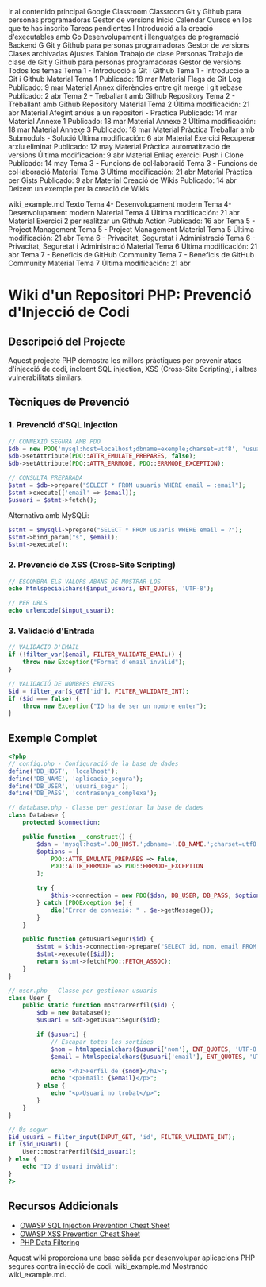 Ir al contenido principal
Google Classroom
Classroom
Git y Github para personas programadoras
Gestor de versions
Inicio
Calendar
Cursos en los que te has inscrito
Tareas pendientes
I
Introducció a la creació d'executables amb Go
Desenvolupament i llenguatges de programació Backend
G
Git y Github para personas programadoras
Gestor de versions
Clases archivadas
Ajustes
Tablón
Trabajo de clase
Personas
Trabajo de clase de Git y Github para personas programadoras Gestor de versions
Todos los temas
Tema 1 - Introducció a Git i Github
Tema 1 - Introducció a Git i Github
Material
Tema 1
Publicado: 18 mar
Material
Flags de Git Log
Publicado: 9 mar
Material
Annex diferències entre git merge i git rebase
Publicado: 2 abr
Tema 2 - Treballant amb Github Repository
Tema 2 - Treballant amb Github Repository
Material
Tema 2
Última modificación: 21 abr
Material
Afegint arxius a un repositori - Practica
Publicado: 14 mar
Material
Annexe 1
Publicado: 18 mar
Material
Annexe 2
Última modificación: 18 mar
Material
Annexe 3
Publicado: 18 mar
Material
Pràctica Treballar amb Submoduls - Solució
Última modificación: 6 abr
Material
Exercici Recuperar arxiu eliminat
Publicado: 12 may
Material
Pràctica automatització de versions
Última modificación: 9 abr
Material
Enllaç exercici Push i Clone
Publicado: 14 may
Tema 3 - Funcions de col·laboració
Tema 3 - Funcions de col·laboració
Material
Tema 3
Última modificación: 21 abr
Material
Pràctica per Gists
Publicado: 9 abr
Material
Creació de Wikis
Publicado: 14 abr
Deixem un exemple per la creació de Wikis

wiki_example.md
Texto
Tema 4- Desenvolupament modern
Tema 4- Desenvolupament modern
Material
Tema 4
Última modificación: 21 abr
Material
Exercici 2 per realitzar un Github Action
Publicado: 16 abr
Tema 5 - Project Management
Tema 5 - Project Management
Material
Tema 5
Última modificación: 21 abr
Tema 6 - Privacitat, Seguretat i Administració
Tema 6 - Privacitat, Seguretat i Administració
Material
Tema 6
Última modificación: 21 abr
Tema 7 - Beneficis de GitHub Community
Tema 7 - Beneficis de GitHub Community
Material
Tema 7
Última modificación: 21 abr
# Wiki d'un Repositori PHP: Prevenció d'Injecció de Codi

## Descripció del Projecte

Aquest projecte PHP demostra les millors pràctiques per prevenir atacs d'injecció de codi, incloent SQL injection, XSS (Cross-Site Scripting), i altres vulnerabilitats similars.

## Tècniques de Prevenció

### 1. Prevenció d'SQL Injection

```php
// CONNEXIÓ SEGURA AMB PDO
$db = new PDO('mysql:host=localhost;dbname=exemple;charset=utf8', 'usuari', 'contrasenya');
$db->setAttribute(PDO::ATTR_EMULATE_PREPARES, false);
$db->setAttribute(PDO::ATTR_ERRMODE, PDO::ERRMODE_EXCEPTION);

// CONSULTA PREPARADA
$stmt = $db->prepare("SELECT * FROM usuaris WHERE email = :email");
$stmt->execute(['email' => $email]);
$usuari = $stmt->fetch();
```

Alternativa amb MySQLi:

```php
$stmt = $mysqli->prepare("SELECT * FROM usuaris WHERE email = ?");
$stmt->bind_param("s", $email);
$stmt->execute();
```

### 2. Prevenció de XSS (Cross-Site Scripting)

```php
// ESCOMBRA ELS VALORS ABANS DE MOSTRAR-LOS
echo htmlspecialchars($input_usuari, ENT_QUOTES, 'UTF-8');

// PER URLS
echo urlencode($input_usuari);
```

### 3. Validació d'Entrada

```php
// VALIDACIÓ D'EMAIL
if (!filter_var($email, FILTER_VALIDATE_EMAIL)) {
    throw new Exception("Format d'email invàlid");
}

// VALIDACIÓ DE NOMBRES ENTERS
$id = filter_var($_GET['id'], FILTER_VALIDATE_INT);
if ($id === false) {
    throw new Exception("ID ha de ser un nombre enter");
}
```

## Exemple Complet

```php
<?php
// config.php - Configuració de la base de dades
define('DB_HOST', 'localhost');
define('DB_NAME', 'aplicacio_segura');
define('DB_USER', 'usuari_segur');
define('DB_PASS', 'contrasenya_complexa');

// database.php - Classe per gestionar la base de dades
class Database {
    protected $connection;

    public function __construct() {
        $dsn = 'mysql:host='.DB_HOST.';dbname='.DB_NAME.';charset=utf8';
        $options = [
            PDO::ATTR_EMULATE_PREPARES => false,
            PDO::ATTR_ERRMODE => PDO::ERRMODE_EXCEPTION
        ];

        try {
            $this->connection = new PDO($dsn, DB_USER, DB_PASS, $options);
        } catch (PDOException $e) {
            die("Error de connexió: " . $e->getMessage());
        }
    }

    public function getUsuariSegur($id) {
        $stmt = $this->connection->prepare("SELECT id, nom, email FROM usuaris WHERE id = ?");
        $stmt->execute([$id]);
        return $stmt->fetch(PDO::FETCH_ASSOC);
    }
}

// user.php - Classe per gestionar usuaris
class User {
    public static function mostrarPerfil($id) {
        $db = new Database();
        $usuari = $db->getUsuariSegur($id);

        if ($usuari) {
            // Escapar totes les sortides
            $nom = htmlspecialchars($usuari['nom'], ENT_QUOTES, 'UTF-8');
            $email = htmlspecialchars($usuari['email'], ENT_QUOTES, 'UTF-8');

            echo "<h1>Perfil de {$nom}</h1>";
            echo "<p>Email: {$email}</p>";
        } else {
            echo "<p>Usuari no trobat</p>";
        }
    }
}

// Ús segur
$id_usuari = filter_input(INPUT_GET, 'id', FILTER_VALIDATE_INT);
if ($id_usuari) {
    User::mostrarPerfil($id_usuari);
} else {
    echo "ID d'usuari invàlid";
}
?>
```

## Recursos Addicionals

- [OWASP SQL Injection Prevention Cheat Sheet](https://cheatsheetseries.owasp.org/cheatsheets/SQL_Injection_Prevention_Cheat_Sheet.html)
- [OWASP XSS Prevention Cheat Sheet](https://cheatsheetseries.owasp.org/cheatsheets/Cross_Site_Scripting_Prevention_Cheat_Sheet.html)
- [PHP Data Filtering](https://www.php.net/manual/en/book.filter.php)

Aquest wiki proporciona una base sòlida per desenvolupar aplicacions PHP segures contra injecció de codi.
wiki_example.md
Mostrando wiki_example.md.
